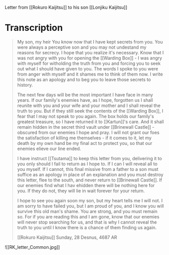 Letter from [[Rokuro Kaijitsu]] to his son [[Lonjiku Kaijitsu]]

# Transcription
>My son, my heir
>You know now that I have kept secrets from you. You were always a perceptive son and you may not undestand my reasons for secrecy. I hope that you realize it's necessary. Know that I was not angry with you for opening the [[Warding Box]] - I was angry with myself for witholding the truth from you and forcing you to seek out what I should have given to you. The words I spoke to you were from anger with myself and it shames me to think of them now. I write this note as an apology and to beg you to leave those secrets to history.
>
>The next few days will be the most important I have face in many years. If our family's enemies have, as I hope, forgotten us I shall reunite with you and your wife and your mother and I shall reveal the truth to you. But if they still seek the contents of the [[Warding Box]], I fear that I may not speak to you again. The box holds our family's greatest treasure, so I have returned it to [[Kartun]]'s care. And it shall remain hidden in the secret third vault under [[Brinewall Castle]] - obscured from our enemies I hope and pray. I will not grant our foes the satisfaction of killing me themselves - if it comes to it, let my death by my own hand be my final act to protect you, so that our enemies elieve our line ended.
>
>I have instruct [[Tsutama]] to keep this letter from you, delivering it to you only should I fail to return as I hope to. If I can I will reveal all to you myself. If I cannot, this final missive from a father to a  son must suffice as an apology in place of an explanation and you must destroy this letter, flee to the south, and never return to [[Brinewall Castle]]. If our enemies find what I hav ehidden there will be nothing here for you. If they do not, they will lie in wait forever for your return.
>
>I hope to see you again soon my son, but my heart tells me I will not. I am sorry to have failed you, but I am proud of you, and I know you will survive this old man's shame. You are strong, and you must remain so. For if you are reading this and I am gone, know that our enemies will never stop searching for us, and that is why I cannot reveal the truth to you until I know there is a chance of them finding us again.
>
>[[Rokuro Kaijitsu]]
>Sunday, 28 Desnus, 4687 AR


![[RK_letter_Common.jpg]]